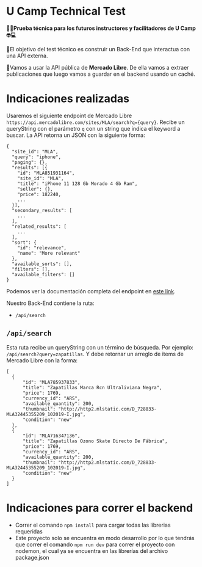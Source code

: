 
#  U Camp Technical Test
**🤟🏻Prueba técnica para los futuros instructores y facilitadores de U Camp 🤓💻**

📝El objetivo del test técnico es construir un Back-End que interactua con una API externa.

👀Vamos a usar la API pública de **Mercado Libre**. De ella vamos a extraer publicaciones que luego vamos a guardar en el backend usando un caché.

# Indicaciones realizadas

Usaremos el siguiente endpoint de Mercado Libre `https://api.mercadolibre.com/sites/MLA/search?q={query}`. Recibe un queryString con el parámetro `q` con un string que indica el keyword a buscar. La API retorna un JSON con la siguiente forma:

    {
      "site_id": "MLA",
      "query": "iphone",
      "paging": {},
      "results": [{
      	"id": "MLA851931164",
        "site_id": "MLA",
        "title": "iPhone 11 128 Gb Morado 4 Gb Ram",
        "seller": {},
        "price": 182240,
        ...
      }],
      "secondary_results": [
        ...
      ],
      "related_results": [
      	...
      ],
      "sort": {
        "id": "relevance",
        "name": "More relevant"
      },
      "available_sorts": [],
      "filters": [],
      "available_filters": []
    }

Podemos ver la documentación completa del endpoint en [este link](https://api.mercadolibre.com/sites/MLA/search?q=iphone).

Nuestro Back-End contiene la ruta:

 - `/api/search`

## **`/api/search`**
Esta ruta recibe un queryString con un término de búsqueda. Por ejemplo: `/api/search?query=zapatillas`. Y debe retornar un arreglo de items de Mercado Libre con la forma:

    [
      {
          "id": "MLA785937833",
          "title": "Zapatillas Marca Rcn Ultraliviana Negra",
          "price": 1769,
          "currency_id": "ARS",
          "available_quantity": 200,
          "thumbnail": "http://http2.mlstatic.com/D_728833-MLA32445355209_102019-I.jpg",
          "condition": "new"
      },
      {
          "id": "MLA716347136",
          "title": "Zapatillas Ozono Skate Directo De Fábrica",
          "price": 1769,
          "currency_id": "ARS",
          "available_quantity": 200,
          "thumbnail": "http://http2.mlstatic.com/D_728833-MLA32445355209_102019-I.jpg",
          "condition": "new"
      }
    ]


# Indicaciones para correr el backend
- Correr el comando `npm install` para cargar todas las librerias requeridas
- Este proyecto solo se encuentra en modo desarrollo por lo que tendrás que correr
el comando `npm run dev` para correr el proyecto con nodemon, el cual ya se encuentra en las librerías del archivo package.json

